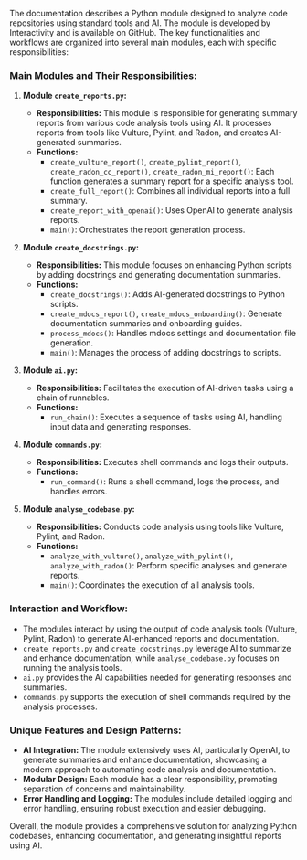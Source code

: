 The documentation describes a Python module designed to analyze code repositories using standard tools and AI. The module is developed by Interactivity and is available on GitHub. The key functionalities and workflows are organized into several main modules, each with specific responsibilities:

### Main Modules and Their Responsibilities:

1. **Module `create_reports.py`:**
   - **Responsibilities:** This module is responsible for generating summary reports from various code analysis tools using AI. It processes reports from tools like Vulture, Pylint, and Radon, and creates AI-generated summaries.
   - **Functions:**
     - `create_vulture_report()`, `create_pylint_report()`, `create_radon_cc_report()`, `create_radon_mi_report()`: Each function generates a summary report for a specific analysis tool.
     - `create_full_report()`: Combines all individual reports into a full summary.
     - `create_report_with_openai()`: Uses OpenAI to generate analysis reports.
     - `main()`: Orchestrates the report generation process.

2. **Module `create_docstrings.py`:**
   - **Responsibilities:** This module focuses on enhancing Python scripts by adding docstrings and generating documentation summaries.
   - **Functions:**
     - `create_docstrings()`: Adds AI-generated docstrings to Python scripts.
     - `create_mdocs_report()`, `create_mdocs_onboarding()`: Generate documentation summaries and onboarding guides.
     - `process_mdocs()`: Handles mdocs settings and documentation file generation.
     - `main()`: Manages the process of adding docstrings to scripts.

3. **Module `ai.py`:**
   - **Responsibilities:** Facilitates the execution of AI-driven tasks using a chain of runnables.
   - **Functions:**
     - `run_chain()`: Executes a sequence of tasks using AI, handling input data and generating responses.

4. **Module `commands.py`:**
   - **Responsibilities:** Executes shell commands and logs their outputs.
   - **Functions:**
     - `run_command()`: Runs a shell command, logs the process, and handles errors.

5. **Module `analyse_codebase.py`:**
   - **Responsibilities:** Conducts code analysis using tools like Vulture, Pylint, and Radon.
   - **Functions:**
     - `analyze_with_vulture()`, `analyze_with_pylint()`, `analyze_with_radon()`: Perform specific analyses and generate reports.
     - `main()`: Coordinates the execution of all analysis tools.

### Interaction and Workflow:
- The modules interact by using the output of code analysis tools (Vulture, Pylint, Radon) to generate AI-enhanced reports and documentation.
- `create_reports.py` and `create_docstrings.py` leverage AI to summarize and enhance documentation, while `analyse_codebase.py` focuses on running the analysis tools.
- `ai.py` provides the AI capabilities needed for generating responses and summaries.
- `commands.py` supports the execution of shell commands required by the analysis processes.

### Unique Features and Design Patterns:
- **AI Integration:** The module extensively uses AI, particularly OpenAI, to generate summaries and enhance documentation, showcasing a modern approach to automating code analysis and documentation.
- **Modular Design:** Each module has a clear responsibility, promoting separation of concerns and maintainability.
- **Error Handling and Logging:** The modules include detailed logging and error handling, ensuring robust execution and easier debugging.

Overall, the module provides a comprehensive solution for analyzing Python codebases, enhancing documentation, and generating insightful reports using AI.